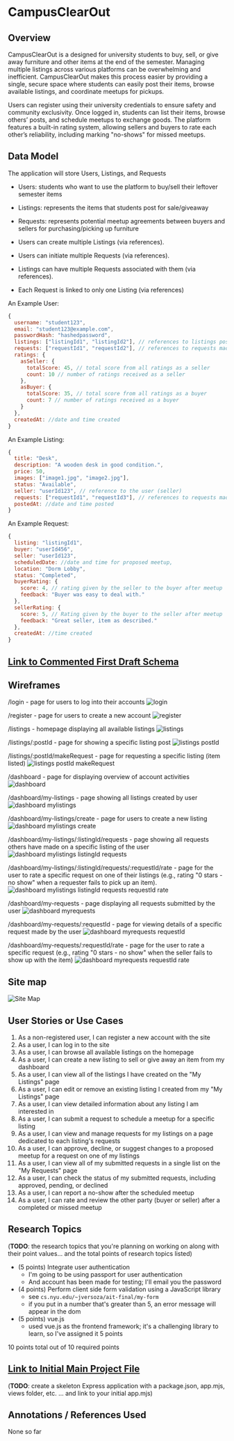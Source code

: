 

# CampusClearOut

## Overview

CampusClearOut is a designed for university students to buy, sell, or give away furniture and other items at the end of the semester. Managing multiple listings across various platforms can be overwhelming and inefficient. CampusClearOut makes this process easier by providing a single, secure space where students can easily post their items, browse available listings, and coordinate meetups for pickups.

Users can register using their university credentials to ensure safety and community exclusivity. Once logged in, students can list their items, browse others’ posts, and schedule meetups to exchange goods. The platform features a built-in rating system, allowing sellers and buyers to rate each other’s reliability, including marking "no-shows" for missed meetups.

## Data Model

The application will store Users, Listings, and Requests
* Users: students who want to use the platform to buy/sell their leftover semester items
* Listings: represents the items that students post for sale/giveaway
* Requests: represents potential meetup agreements between buyers and sellers for purchasing/picking up  furniture

* Users can create multiple Listings (via references).
* Users can initiate multiple Requests (via references).
* Listings can have multiple Requests associated with them (via references).
* Each Request is linked to only one Listing (via references) 


An Example User:

```javascript
{
  username: "student123",
  email: "student123@example.com",
  passwordHash: "hashedpassword",
  listings: ["listingId1", "listingId2"], // references to listings posted by user
  requests: ["requestId1", "requestId2"], // references to requests made by user
  ratings: {
    asSeller: {
      totalScore: 45, // total score from all ratings as a seller
      count: 10 // number of ratings received as a seller
    },
    asBuyer: {
      totalScore: 35, // total score from all ratings as a buyer
      count: 7 // number of ratings received as a buyer
    }
  },
  createdAt: //date and time created
}

```

An Example Listing:

```javascript
{
  title: "Desk",
  description: "A wooden desk in good condition.",
  price: 50,
  images: ["image1.jpg", "image2.jpg"],
  status: "Available",
  seller: "userId123", // reference to the user (seller)
  requests: ["requestId1", "requestId3"], // references to requests made for this listing
  postedAt: //date and time posted
}

```

An Example Request:

```javascript
{
  listing: "listingId1", 
  buyer: "userId456", 
  seller: "userId123", 
  scheduledDate: //date and time for proposed meetup,
  location: "Dorm Lobby",
  status: "Completed",
  buyerRating: {
    score: 4, // rating given by the seller to the buyer after meetup
    feedback: "Buyer was easy to deal with."
  },
  sellerRating: {
    score: 5, // Rating given by the buyer to the seller after meetup
    feedback: "Great seller, item as described."
  },
  createdAt: //time created 
}

```

## [Link to Commented First Draft Schema](db.mjs) 


## Wireframes

/login - page for users to log into their accounts
![login](documentation/login.png)

/register - page for users to create a new account
![register](documentation/register.png)

/listings - homepage displaying all available listings
![listings](documentation/listings.png)

/listings/:postId - page for showing a specific listing post
![listings postId](documentation/listingspostId.png)

/listings/:postId/makeRequest - page for requesting a specific listing (item listed)
![listings postId makeRequest](documentation/listingspostIdmakeRequest.png)

/dashboard - page for displaying overview of account activities
![dashboard](documentation/dashboard.png)

/dashboard/my-listings - page showing all listings created by user
![dashboard mylistings](documentation/dashboardmylistings.png)

/dashboard/my-listings/create - page for users to create a new listing
![dashboard mylistings create](documentation/dashboardmylistingscreate.png)

/dashboard/my-listings/:listingId/requests - page showing all requests others have made on a specific listing of the user
![dashboard mylistings listingId requests](documentation/dashboardmylistingslistingIdrequests.png)

/dashboard/my-listings/:listingId/requests/:requestId/rate - page for the user to rate a specific request on one of their listings (e.g., rating "0 stars - no show" when a requester fails to pick up an item).
![dashboard mylistings listingId requests requestId rate](documentation/dashboardmyrequestsrequestIdrate.png)

/dashboard/my-requests - page displaying all requests submitted by the user
![dashboard myrequests](documentation/dashboardmyrequests.png)

/dashboard/my-requests/:requestId - page for viewing details of a specific request made by the user
![dashboard myrequests requestId](documentation/dashboardmyrequestsrequestId.png)

/dashboard/my-requests/:requestId/rate - page for the user to rate a specific request (e.g., rating "0 stars - no show" when the seller fails to show up with the item)
![dashboard myrequests requestId rate](documentation/dashboardmyrequestsrequestIdrate.png)


## Site map
![Site Map](documentation/site-map.png)


## User Stories or Use Cases

1. As a non-registered user, I can register a new account with the site
2. As a user, I can log in to the site
3. As a user, I can browse all available listings on the homepage
4. As a user, I can create a new listing to sell or give away an item from my dashboard
5. As a user, I can view all of the listings I have created on the "My Listings" page
6. As a user, I can edit or remove an existing listing I created from my "My Listings" page
7. As a user, I can view detailed information about any listing I am interested in
8. As a user, I can submit a request to schedule a meetup for a specific listing
9. As a user, I can view and manage requests for my listings on a page dedicated to each listing's requests
10. As a user, I can approve, decline, or suggest changes to a proposed meetup for a request on one of my listings
11. As a user, I can view all of my submitted requests in a single list on the "My Requests" page
12. As a user, I can check the status of my submitted requests, including approved, pending, or declined
13. As a user, I can report a no-show after the scheduled meetup
14. As a user, I can rate and review the other party (buyer or seller) after a completed or missed meetup


## Research Topics

(__TODO__: the research topics that you're planning on working on along with their point values... and the total points of research topics listed)

* (5 points) Integrate user authentication
    * I'm going to be using passport for user authentication
    * And account has been made for testing; I'll email you the password
* (4 points) Perform client side form validation using a JavaScript library
    * see <code>cs.nyu.edu/~jversoza/ait-final/my-form</code>
    * if you put in a number that's greater than 5, an error message will appear in the dom
* (5 points) vue.js
    * used vue.js as the frontend framework; it's a challenging library to learn, so I've assigned it 5 points

10 points total out of 10 required points 


## [Link to Initial Main Project File](app.mjs) 

(__TODO__: create a skeleton Express application with a package.json, app.mjs, views folder, etc. ... and link to your initial app.mjs)

## Annotations / References Used

None so far
